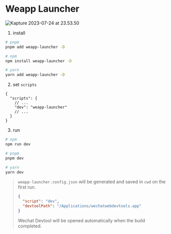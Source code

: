 # Weapp Launcher

![Kapture 2023-07-24 at 23.53.50](https://cdn.jsdelivr.net/gh/zb81/blog-assets/images/Kapture%202023-07-24%20at%2023.53.50.gif)

1. install

```bash
# pnpm
pnpm add weapp-launcher -D

# npm
npm install weapp-launcher -D

# yarn
yarn add weapp-launcher -D
```

2. set `scripts`

```
{
  "scripts": {
    // ...
    "dev": "weapp-launcher"
    // ...
  }
}
```

3. run

```bash
# npm
npm run dev

# pnpm
pnpm dev

# yarn
yarn dev
```

> `weapp-launcher.config.json` will be generated and saved in `cwd` on the first run.
>
> ```json
> {
>   "script": "dev",
>   "devtoolPath": "/Applications/wechatwebdevtools.app"
> }
> ```
>
> Wechat Devtool will be opened automatically when the build completed.
